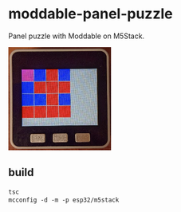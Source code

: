 # moddable-panel-puzzle

Panel puzzle with Moddable on M5Stack.  
  
![Image](./doc/img.png)

  
## build
```
tsc
mcconfig -d -m -p esp32/m5stack
```